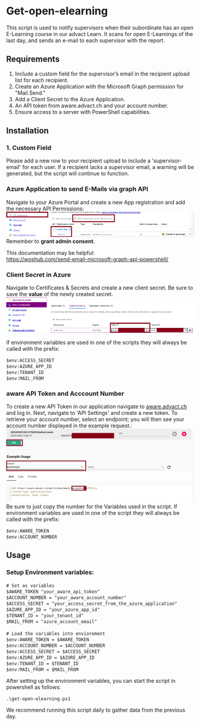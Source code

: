 # Get-open-elearning

This script is used to notify supervisors when their subordinate has an open E-Learning course in our advact Learn. It scans for open E-Learnings of the last day, and sends an e-mail to each supervisor with the report.

## Requirements

1. Include a custom field for the supervisor’s email in the recipient upload list for each recipient.
2. Create an Azure Application with the Microsoft Graph permission for "Mail.Send."
3. Add a Client Secret to the Azure Application.
4. An API token from aware.advact.ch and your account number.
5. Ensure access to a server with PowerShell capabilities.

## Installation

### 1. Custom Field
Please add a new row to your recipient upload to include a 'supervisor-email' for each user. If a recipient lacks a supervisor email, a warning will be generated, but the script will continue to function.

### Azure Application to send E-Mails via graph API
Navigate to your Azure Portal and create a new App registration and add the necessary API Permissions:
![Azure_API_Permissions](../screenshots/azure_api_permissions.png)
Remember to **grant admin consent**.

This documentation may be helpful: <br>
https://woshub.com/send-email-microsoft-graph-api-powershell/


### Client Secret in Azure
Navigate to Certificates & Secrets and create a new client secret. Be sure to save the **value** of the newly created secret.
![Azure_API_Permissions](../screenshots/azure_client_secrets.png)

If environment variables are used in one of the scripts they will always be called with the prefix:
```
$env:ACCESS_SECRET
$env:AZURE_APP_ID
$env:TENANT_ID
$env:MAIL_FROM
```

### aware API Token and Acccount Number
To create a new API Token in our application navigate to [aware.advact.ch](https://aware.advact.ch/) and log in. Next, navigate to 'API Settings' and create a new token. To retrieve your account number, select an endpoint; you will then see your account number displayed in the example request.:
![aware_api_settings](../screenshots/aware_api.png)
Be sure to just copy the number for the Variables used in the script. If environment variables are used in one of the script they will always be called with the prefix:
```
$env:AWARE_TOKEN
$env:ACCOUNT_NUMBER
```

## Usage

### Setup Environment variables:
```
# Set as variables
$AWARE_TOKEN "your_aware_api_token"
$ACCOUNT_NUMBER = "your_aware_account_number"
$ACCESS_SECRET = "your_access_secret_from_the_azure_application"
$AZURE_APP_ID = "your_azure_app_id"
$TENANT_ID = "your_tenant_id"
$MAIL_FROM = "azure_account_email"

# Load the variables into enviorement
$env:AWARE_TOKEN = $AWARE_TOKEN
$env:ACCOUNT_NUMBER = $ACCOUNT_NUMBER
$env:ACCESS_SECRET = $ACCESS_SECRET
$env:AZURE_APP_ID = $AZURE_APP_ID
$env:TENANT_ID = $TENANT_ID
$env:MAIL_FROM = $MAIL_FROM
```
After setting up the environment variables, you can start the script in powershell as follows:
```
.\get-open-elearning.ps1
```
We recommend running this script daily to gather data from the previous day.
